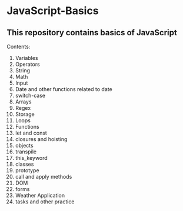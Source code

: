 # JavaScript-Basics
## This repository contains basics of JavaScript
Contents:
1. Variables
2. Operators
3. String
4. Math
5. Input
6. Date and other functions related to date
7. switch-case
8. Arrays
9. Regex
10. Storage
11. Loops
12. Functions
13. let and const
14. closures and hoisting
15. objects
16. transpile
17. this_keyword
18. classes
19. prototype
20. call and apply methods
21. DOM
22. forms
23. Weather Application
24. tasks and other practice




